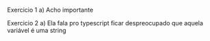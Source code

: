 Exercicio 1
a) Acho importante

Exercicio 2
a) Ela fala pro typescript ficar despreocupado que aquela variável é uma string